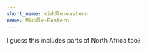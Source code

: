 ```yaml
---
short_name: middle-eastern
name: Middle-Eastern
---
```

I guess this includes parts of North Africa too?
